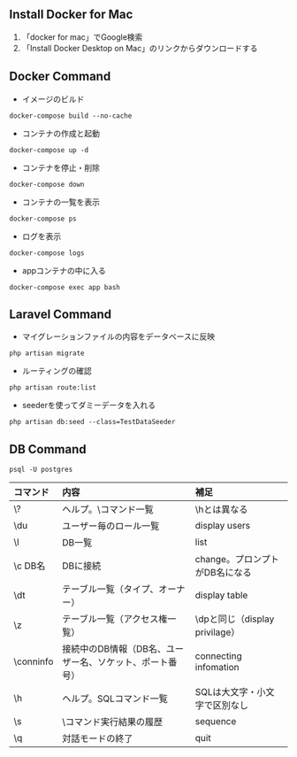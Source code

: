## Install Docker for Mac
1. 「docker for mac」でGoogle検索
2. 「Install Docker Desktop on Mac」のリンクからダウンロードする


## Docker Command

 - イメージのビルド
```
docker-compose build --no-cache 
```
 - コンテナの作成と起動
```
docker-compose up -d
```
 - コンテナを停止・削除
```
docker-compose down
```
 - コンテナの一覧を表示
```
docker-compose ps
```
 - ログを表示
```
docker-compose logs
```
 - appコンテナの中に入る
```
docker-compose exec app bash
```

## Laravel Command
 - マイグレーションファイルの内容をデータベースに反映
```
php artisan migrate
```
 - ルーティングの確認
```
php artisan route:list
```
 - seederを使ってダミーデータを入れる
```
php artisan db:seed --class=TestDataSeeder
```
## DB Command
```
psql -U postgres
```

| コマンド | 内容 | 補足 |
| :--- | :--- | :--- |
| \\? | ヘルプ。\コマンド一覧 | \hとは異なる |
| \du | ユーザー毎のロール一覧 | display users |
| \l | DB一覧 | list |
| \c DB名 | DBに接続 | change。プロンプトがDB名になる |
| \dt | テーブル一覧（タイプ、オーナー） | display table |
| \z | テーブル一覧（アクセス権一覧） | \dpと同じ（display privilage） |
| \conninfo | 接続中のDB情報（DB名、ユーザー名、ソケット、ポート番号） | connecting infomation |
| \h | ヘルプ。SQLコマンド一覧 | SQLは大文字・小文字で区別なし |
| \s | \コマンド実行結果の履歴 | sequence |
| \q | 対話モードの終了 | quit |
